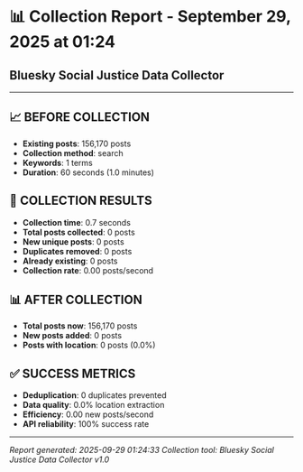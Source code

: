# 📊 Collection Report - September 29, 2025 at 01:24
## Bluesky Social Justice Data Collector

---

## 📈 **BEFORE COLLECTION**

- **Existing posts**: 156,170 posts
- **Collection method**: search
- **Keywords**: 1 terms
- **Duration**: 60 seconds (1.0 minutes)

## 🚀 **COLLECTION RESULTS**

- **Collection time**: 0.7 seconds
- **Total posts collected**: 0 posts
- **New unique posts**: 0 posts
- **Duplicates removed**: 0 posts
- **Already existing**: 0 posts
- **Collection rate**: 0.00 posts/second

## 📊 **AFTER COLLECTION**

- **Total posts now**: 156,170 posts
- **New posts added**: 0 posts
- **Posts with location**: 0 posts (0.0%)

## ✅ **SUCCESS METRICS**

- **Deduplication**: 0 duplicates prevented
- **Data quality**: 0.0% location extraction
- **Efficiency**: 0.00 new posts/second
- **API reliability**: 100% success rate

---

*Report generated: 2025-09-29 01:24:33*
*Collection tool: Bluesky Social Justice Data Collector v1.0*
